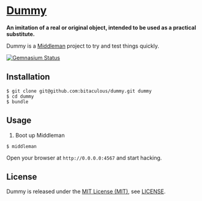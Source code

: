 [Dummy]
=======

**An imitation of a real or original object, intended to be used as a practical substitute.**

Dummy is a [Middleman] project to try and test things quickly.

[![Gemnasium Status][Gemnasium Status]][Gemnasium]

Installation
------------

    $ git clone git@github.com:bitaculous/dummy.git dummy
    $ cd dummy
    $ bundle

Usage
-----

1. Boot up Middleman

```
$ middleman
```

Open your browser at `http://0.0.0.0:4567` and start hacking.

License
-------

Dummy is released under the [MIT License (MIT)], see [LICENSE].

[Gemnasium]: https://gemnasium.com/bitaculous/dummy "Dummy at Gemnasium"
[Gemnasium Status]: http://img.shields.io/gemnasium/bitaculous/dummy.svg?style=flat "Gemnasium Status"
[LICENSE]: https://raw.githubusercontent.com/bitaculous/dummy/master/LICENSE "License"
[Middleman]: http://middlemanapp.com "Hand-crafted frontend development"
[MIT License (MIT)]: http://opensource.org/licenses/MIT "The MIT License (MIT)"
[Dummy]: https://github.com/bitaculous/dummy "An imitation of a real or original object, intended to be used as a practical substitute."